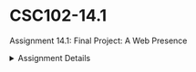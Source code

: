 # CSC102-14.1
Assignment 14.1: Final Project: A Web Presence
<details>
<summary>Assignment Details</summary>

## Objectives
* All pages after the landing page should be able to navigate back to the landing page.
* Use CSS to make your web application look and feel professional.
* Understand Inline vs Internal vs External CSS
## Requirements
* Create a landing page and from this, you should be able to navigate to all of your other pages (meme, game, palindrome, user input/validation, objectives page, table).  
* Every page except the landing page must be able to navigate back to the landing page.
* Each page should link to a CSS file and use styles defined in it.
## Deliverables
* Submit GitHub repo address.  Make sure to include all image and sound files that are required to run your project.
* Submit screenshots of your code running.
* The website should include the following pages:
  * A landing page (with your meme image)
  * A game page
  * A palindrome/user input validation page
  * A boards page
  * A table page
  * If you have already met these requirements for Assignment 13.1, expand on this project with additional features. 10 points extra credit for each extra page. MUST BE THOROUGHLY TESTED AND SUBSTANTIAL.
</details>
